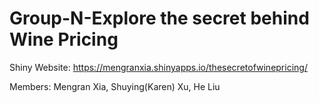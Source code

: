 # Group-N-Explore the secret behind Wine Pricing
Shiny Website: https://mengranxia.shinyapps.io/thesecretofwinepricing/

Members: Mengran Xia, Shuying(Karen) Xu, He Liu
